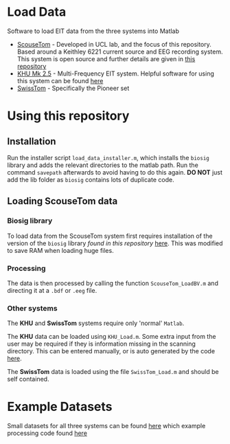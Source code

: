 # Load Data
Software to load EIT data from the three systems into Matlab

-   [ScouseTom](https://github.com/EIT-team/ScouseTom) - Developed in UCL lab, and the focus of this repository. Based around a Keithley 6221 current source and EEG recording system. This system is open source and further details are given in [this repository](https://github.com/EIT-team/ScouseTom)
-   [KHU Mk 2.5](http://iirc.khu.ac.kr/) - Multi-Frequency EIT system. Helpful software for using this system can be found [here](https://github.com/Jimbles/KHU-UCL-EIT)
-   [SwissTom](http://www.swisstom.com/) - Specifically the Pioneer set

# Using this repository

## Installation
Run the installer script `load_data_installer.m`, which installs the `biosig` library and adds the relevant directories to the matlab path. Run the command `savepath` afterwards to avoid having to do this again. **DO NOT** just add the lib folder as `biosig` contains lots of duplicate code.

## Loading ScouseTom data

### Biosig library
To load data from the ScouseTom system first requires installation of the version of the `biosig` library *found in this repository* [here](./lib/). This was modified to save RAM when loading huge files.

### Processing
The data is then processed by calling the function `ScouseTom_LoadBV.m` and directing it at a `.bdf` or `.eeg` file.

### Other systems

The **KHU** and **SwissTom** systems require only 'normal' `Matlab`.

The **KHU** data can be loaded using `KHU_Load.m`. Some extra input from the user may be required if they is information missing in the scanning directory. This can be entered manually, or is auto generated by the code [here](https://github.com/Jimbles/KHU-UCL-EIT).

The **SwissTom** data is loaded using the file `SwissTom_Load.m` and should be self contained. 


# Example Datasets

Small datasets for all three systems can be found [here](./resources/data) which example processing code found [here](./example)
